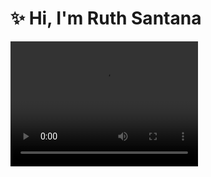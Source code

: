 # ✨ Hi, I'm Ruth Santana

<video src="https://github.com/rayytsn9/ROBOTT/assets/79029536/62f541aa-aa8c-43f5-9ead-4b7a2e0d7c2a" width="300" height="200" />

## 🤝 Let’s Connect

- [YouTube](https://youtube.com/@codandonosofa)
- [Email](mailto:)

## 📄 Curriculum Vitae

Looking for more details about my professional experience and education?

📎 [Download my CV](https://nonexistantaddresshere.com/cv.pdf)

## ✨ Fun Facts

- I love hiking and have climbed several mountains.
- I'm a coffee enthusiast and enjoy trying new brewing methods.
- I contribute to open-source projects in my free time.

Thanks for visiting my profile! Feel free to explore my repositories and reach out if you'd like to collaborate on a project.
